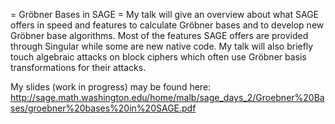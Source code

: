 = Gröbner Bases in SAGE =
My talk will give an overview about what SAGE offers in speed and features to calculate Gröbner bases and to develop new Gröbner base algorithms. Most of the features SAGE offers are provided through Singular while some are new native code. My talk will also briefly touch algebraic attacks on block ciphers which often use Gröbner basis transformations for their attacks.

My slides (work in progress) may be found here: http://sage.math.washington.edu/home/malb/sage_days_2/Groebner%20Bases/groebner%20bases%20in%20SAGE.pdf
